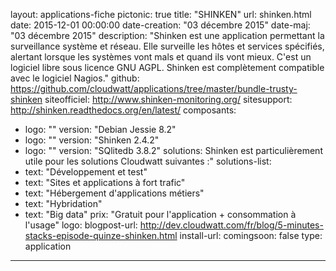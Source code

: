 layout: applications-fiche
pictonic: true
title: "SHINKEN"
url: shinken.html
date: 2015-12-01 00:00:00
date-creation: "03 décembre 2015"
date-maj: "03 décembre 2015"
description: "Shinken est une application permettant la surveillance système et réseau. Elle surveille les hôtes et services spécifiés, alertant lorsque les systèmes vont mals et quand ils vont mieux. C'est un logiciel libre sous licence GNU AGPL. Shinken est complètement compatible avec le logiciel Nagios."
github: https://github.com/cloudwatt/applications/tree/master/bundle-trusty-shinken
siteofficiel: http://www.shinken-monitoring.org/
sitesupport: http://shinken.readthedocs.org/en/latest/
composants:
 - logo: ""
   version: "Debian Jessie 8.2"
 - logo: ""
   version: "Shinken 2.4.2"
 - logo: ""
   version: "SQlitedb 3.8.2"
solutions: Shinken est particulièrement utile pour les solutions Cloudwatt suivantes :"
solutions-list: 
 - text: "Développement et test"
 - text: "Sites et applications à fort trafic"
 - text: "Hébergement d'applications métiers"
 - text: "Hybridation"
 - text: "Big data"
prix: "Gratuit pour l'application + consommation à l'usage"
logo: 
blogpost-url: http://dev.cloudwatt.com/fr/blog/5-minutes-stacks-episode-quinze-shinken.html
install-url:
comingsoon: false
type: application
---

